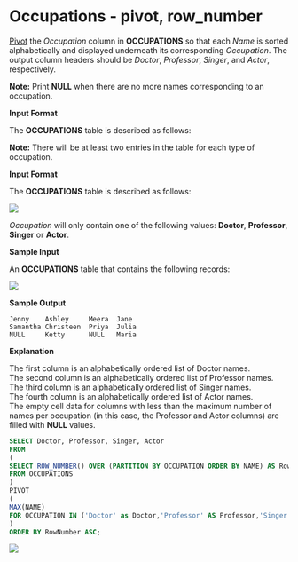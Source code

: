﻿# Occupations - pivot, row_number


[Pivot](https://en.wikipedia.org/wiki/Pivot_table)  the  _Occupation_  column in  **OCCUPATIONS**  so that each  _Name_  is sorted alphabetically and displayed underneath its corresponding  _Occupation_. The output column headers should be  _Doctor_,  _Professor_,  _Singer_, and  _Actor_, respectively.

**Note:**  Print  **NULL**  when there are no more names corresponding to an occupation.

**Input Format**

The  **OCCUPATIONS**  table is described as follows:

**Note:** There will be at least two entries in the table for each type of occupation.

**Input Format**

The  **OCCUPATIONS**  table is described as follows:


![](https://s3.amazonaws.com/hr-challenge-images/12889/1443816414-2a465532e7-1.png)

_Occupation_  will only contain one of the following values:  **Doctor**,  **Professor**,  **Singer**  or  **Actor**.

**Sample Input**

An  **OCCUPATIONS**  table that contains the following records:

![](https://s3.amazonaws.com/hr-challenge-images/12889/1443816608-0b4d01d157-2.png)

**Sample Output**

```
Jenny    Ashley     Meera  Jane
Samantha Christeen  Priya  Julia
NULL     Ketty      NULL   Maria
```

**Explanation**

The first column is an alphabetically ordered list of Doctor names.  
The second column is an alphabetically ordered list of Professor names.  
The third column is an alphabetically ordered list of Singer names.  
The fourth column is an alphabetically ordered list of Actor names.  
The empty cell data for columns with less than the maximum number of names per occupation (in this case, the Professor and Actor columns) are filled with **NULL** values.

```sql
SELECT Doctor, Professor, Singer, Actor
FROM
(
SELECT ROW_NUMBER() OVER (PARTITION BY OCCUPATION ORDER BY NAME) AS RowNumber,NAME, OCCUPATION
FROM OCCUPATIONS
)
PIVOT
(
MAX(NAME)
FOR OCCUPATION IN ('Doctor' as Doctor,'Professor' AS Professor,'Singer' AS Singer,'Actor' AS Actor)
)
ORDER BY RowNumber ASC;
```

![](https://i.imgur.com/xCvIOik.png)


